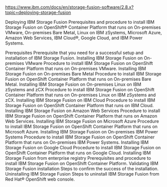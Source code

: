 https://www.ibm.com/docs/en/storage-fusion-software/2.8.x?topic=deploying-storage-fusion



Deploying  IBM Storage Fusion
Prerequisites and procedure to install IBM Storage Fusion on OpenShift® Container Platform that runs on On-premises
VMware, On-premises
Bare Metal, Linux on IBM zSystems, Microsoft Azure, Amazon Web Services, IBM Cloud®, Google Cloud, and IBM Power Systems.



Prerequisites
Prerequisite that you need for a successful setup and installation of IBM Storage Fusion.
Installing IBM Storage Fusion on On-premises VMware
Procedure to install IBM Storage Fusion on OpenShift Container Platform that runs on On-premises VMware.
Installing IBM Storage Fusion on On-premises Bare Metal
Procedure to install IBM Storage Fusion on OpenShift Container Platform that runs on On-premises Bare Metal.
Installing IBM Storage Fusion on On-premises Linux on IBM zSystems and zCX
Procedure to install IBM Storage Fusion on OpenShift Container Platform that runs on On-premises Linux on IBM zSystems and zCX.
Installing IBM Storage Fusion on IBM Cloud
Procedure to install IBM Storage Fusion on OpenShift Container Platform that runs on IBM Cloud.
Installing IBM Storage Fusion on Amazon Web Services
Procedure to install IBM Storage Fusion on OpenShift Container Platform that runs on Amazon Web Services.
Installing IBM Storage Fusion on Microsoft Azure
Procedure to install IBM Storage Fusion on OpenShift Container Platform that runs on Microsoft Azure.
Installing IBM Storage Fusion on On-premises IBM Power Systems
Procedure to install IBM Storage Fusion on OpenShift Container Platform that runs on On-premises IBM Power Systems.
Installing IBM Storage Fusion on Google Cloud
Procedure to install IBM Storage Fusion on OpenShift Container Platform that runs on  Google Cloud.
Installing IBM Storage Fusion from enterprise registry
Prerequisites and procedure to install IBM Storage Fusion on OpenShift Container Platform.
Validating IBM Storage Fusion installation
Steps to confirm the success of the installation.
Uninstalling IBM Storage Fusion
Steps to uninstall IBM Storage Fusion from Red Hat® OpenShift web console.






